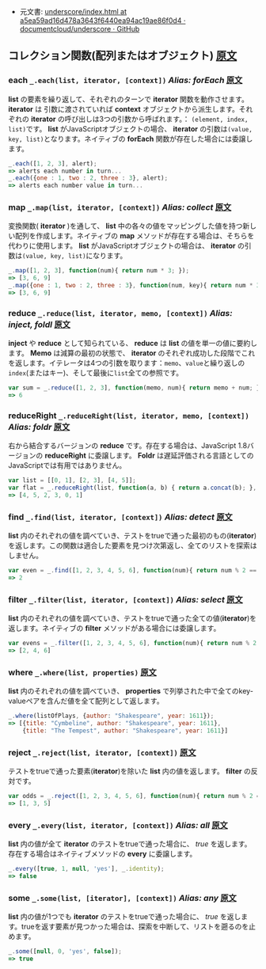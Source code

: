 +  元文書: [underscore/index.html at a5ea59ad16d478a3643f6440ea94ac19ae86f0d4 · documentcloud/underscore · GitHub](https://github.com/documentcloud/underscore/blob/a5ea59ad16d478a3643f6440ea94ac19ae86f0d4/index.html "underscore/index.html at a5ea59ad16d478a3643f6440ea94ac19ae86f0d4 · documentcloud/underscore · GitHub")

## コレクション関数(配列またはオブジェクト) [原文](http://underscorejs.org/#collections)

### each `_.each(list, iterator, [context])` _Alias: **forEach**_ [原文](http://underscorejs.org/#each)

**list** の要素を繰り返して、それぞれのターンで **iterator** 関数を動作させます。 **iterator** は 引数に渡されていれば **context** オブジェクトから派生します。それぞれの **iterator** の呼び出しは3つの引数から呼ばれます。： `(element, index, list)`です。 **list** がJavaScriptオブジェクトの場合、 **iterator** の引数は`(value, key, list)`となります。ネイティブの **forEach** 関数が存在した場合には委譲します。

```javascript
_.each([1, 2, 3], alert);
=> alerts each number in turn...
_.each({one : 1, two : 2, three : 3}, alert);
=> alerts each number value in turn...
```

### map `_.map(list, iterator, [context])` _Alias: **collect**_ [原文](http://underscorejs.org/#map)

変換関数( **iterator** )を通して、 **list** 中の各々の値をマッピングした値を持つ新しい配列を作成します。ネイティブの **map** メソッドが存在する場合は、そちらを代わりに使用します。 **list** がJavaScriptオブジェクトの場合は、 **iterator** の引数は`(value, key, list)`になります。

```javascript
_.map([1, 2, 3], function(num){ return num * 3; });
=> [3, 6, 9]
_.map({one : 1, two : 2, three : 3}, function(num, key){ return num * 3; });
=> [3, 6, 9]
```

### reduce `_.reduce(list, iterator, memo, [context])` _Alias: **inject, foldl**_ [原文](http://underscorejs.org/#reduce)

**inject** や **reduce** として知られている、 **reduce** は **list** の値を単一の値に要約します。 **Memo** は減算の最初の状態で、 **iterator** のそれぞれ成功した段階でこれを返します。イテレータは4つの引数を取ります：`memo`、`value`と繰り返しの`index`(またはキー)、そして最後に`list`全ての参照です。

```javascript
var sum = _.reduce([1, 2, 3], function(memo, num){ return memo + num; }, 0);
=> 6
```

### reduceRight `_.reduceRight(list, iterator, memo, [context])` _Alias: **foldr**_ [原文](http://underscorejs.org/#reduceRight)

右から結合するバージョンの **reduce** です。存在する場合は、JavaScript 1.8バージョンの **reduceRight** に委譲します。 **Foldr** は遅延評価される言語としてのJavaScriptでは有用ではありません。

```javascript
var list = [[0, 1], [2, 3], [4, 5]];
var flat = _.reduceRight(list, function(a, b) { return a.concat(b); }, []);
=> [4, 5, 2, 3, 0, 1]
```

### find `_.find(list, iterator, [context])` _Alias: **detect**_ [原文](http://underscorejs.org/#find)

**list** 内のそれぞれの値を調べていき、テストをtrueで通った最初のもの(**iterator**)を返します。この関数は適合した要素を見つけ次第返し、全てのリストを探索はしません。

```javascript
var even = _.find([1, 2, 3, 4, 5, 6], function(num){ return num % 2 == 0; });
=> 2
```

### filter `_.filter(list, iterator, [context])` _Alias: **select**_ [原文](http://underscorejs.org/#filter)

**list** 内のそれぞれの値を調べていき、テストをtrueで通った全ての値(**iterator**)を返します。ネイティブの **filter** メソッドがある場合には委譲します。

```javascript
var evens = _.filter([1, 2, 3, 4, 5, 6], function(num){ return num % 2 == 0; });
=> [2, 4, 6]
```

### where `_.where(list, properties)` [原文](http://underscorejs.org/#where)

**list** 内のそれぞれの値を調べていき、 **properties** で列挙された中で全てのkey-valueペアを含んだ値を全て配列として返します。

```javascript
_.where(listOfPlays, {author: "Shakespeare", year: 1611});
=> [{title: "Cymbeline", author: "Shakespeare", year: 1611},
    {title: "The Tempest", author: "Shakespeare", year: 1611}]
```

### reject `_.reject(list, iterator, [context])` [原文](http://underscorejs.org/#reject)

テストをtrueで通った要素(**iterator**)を除いた **list** 内の値を返します。 **filter** の反対です。

```javascript
var odds = _.reject([1, 2, 3, 4, 5, 6], function(num){ return num % 2 == 0; });
=> [1, 3, 5]
```

### every `_.every(list, iterator, [context])` _Alias: **all**_ [原文](http://underscorejs.org/#every)

**list** 内の値が全て **iterator** のテストをtrueで通った場合に、 _true_ を返します。存在する場合はネイティブメソッドの **every** に委譲します。

```javascript
_.every([true, 1, null, 'yes'], _.identity);
=> false
```

### some `_.some(list, [iterator], [context])` _Alias: **any**_ [原文](http://underscorejs.org/#some)

**list** 内の値が1つでも **iterator** のテストをtrueで通った場合に、 _true_ を返します。trueを返す要素が見つかった場合は、探索を中断して、リストを遡るのを止めます。

```javascript
_.some([null, 0, 'yes', false]);
=> true
```

